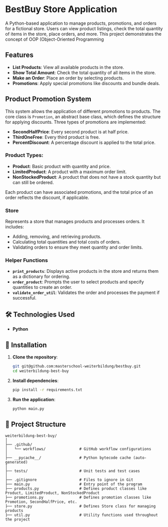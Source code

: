 
# BestBuy Store Application

A Python-based application to manage products, promotions, and orders for a fictional store. Users can view product listings, check the total quantity of items in the store, place orders, and more.
This project demonstrates the concept of OOP (Object-Oriented Programming

## Features

- **List Products**: View all available products in the store.
- **Show Total Amount**: Check the total quantity of all items in the store.
- **Make an Order**: Place an order by selecting products.
- **Promotions**: Apply special promotions like discounts and bundle deals.

## Product Promotion System

This system allows the application of different promotions to products. The core class is `Promotion`, an abstract base class, which defines the structure for applying discounts. Three types of promotions are implemented:

- **SecondHalfPrice**: Every second product is at half price.
- **ThirdOneFree**: Every third product is free.
- **PercentDiscount**: A percentage discount is applied to the total price.

### Product Types:
- **Product**: Basic product with quantity and price.
- **LimitedProduct**: A product with a maximum order limit.
- **NonStockedProduct**: A product that does not have a stock quantity but can still be ordered.

Each product can have associated promotions, and the total price of an order reflects the discount, if applicable.

### **Store**
Represents a store that manages products and processes orders. It includes:
- Adding, removing, and retrieving products.
- Calculating total quantities and total costs of orders.
- Validating orders to ensure they meet quantity and order limits.

### Helper Functions

- **`print_products`**: Displays active products in the store and returns them as a dictionary for ordering.
- **`order_product`**: Prompts the user to select products and specify quantities to create an order.
- **`validate_order_util`**: Validates the order and processes the payment if successful.

## 🛠️ Technologies Used  
- **Python**  


## 🚀 Installation  

1. **Clone the repository**:  
   ```bash  
   git git@github.com:masterschool-weiterbildung/bestbuy.git  
   cd weiterbildung-best-buy 
   ```  

2. **Install dependencies**:  
   ```bash  
   pip install -r requirements.txt  
   ```  

3. **Run the application**:  
   ```bash  
   python main.py  
   ```  

## 📁 Project Structure  
```plaintext  
weiterbildung-best-buy/
│
├── .github/
│   └── workflows/               # GitHub workflow configurations
│
├── __pycache__/                 # Python bytecode cache (auto-generated)
│
├── tests/                       # Unit tests and test cases
│
├── .gitignore                   # Files to ignore in Git
├── main.py                      # Entry point of the program
├── products.py                  # Defines product classes like Product, LimitedProduct, NonStockedProduct
├── promotions.py                # Defines promotion classes like Promotion, SecondHalfPrice, etc.
├── store.py                     # Defines Store class for managing products
├── util.py                      # Utility functions used throughout the project
```  
